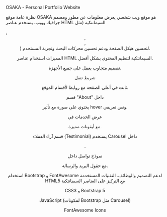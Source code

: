 OSAKA - Personal Portfolio Website


نظرة عامة
موقع OSAKA هو موقع ويب شخصي يعرض معلومات عن مطور ومصمم جرافيك وويب، يستخدم عناصر HTML السيمانتكية (مثل <nav>, <header>, <section>, <footer>) لتحسين هيكل الصفحة ودعم تحسين محركات البحث وتجربة المستخدم.

المميزات
استخدام عناصر HTML السيمانتكية لتنظيم المحتوى بشكل أفضل.

تصميم متجاوب يعمل على جميع الأجهزة.

شريط تنقل <nav> ثابت في أعلى الصفحة مع روابط لأقسام الموقع.

قسم "About" داخل <section> يحتوي على صورة مع تأثير hover ونص تعريفي.

عرض الخدمات في <section> مع أيقونات مميزة.

قسم آراء العملاء (Testimonial) يستخدم Carousel داخل <section>.

نموذج تواصل داخل <section> مع حقول البريد والرسالة.

استخدام Bootstrap و FontAwesome لدعم التصميم والوظائف.
التقنيات المستخدمة
HTML5 مع التركيز على العناصر السيمانتكية

CSS3 و Bootstrap 5

JavaScript (لمكونات Bootstrap مثل Carousel)

FontAwesome Icons

